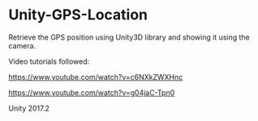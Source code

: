 # Unity-GPS-Location
Retrieve the GPS position using Unity3D library and showing it using the camera.

Video tutorials followed:

https://www.youtube.com/watch?v=c6NXkZWXHnc

https://www.youtube.com/watch?v=g04jaC-Tpn0

Unity 2017.2
